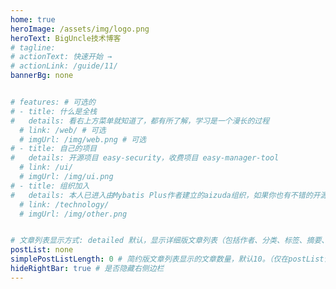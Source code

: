 ```yaml
---
home: true
heroImage: /assets/img/logo.png
heroText: BigUncle技术博客
# tagline: 
# actionText: 快速开始 →
# actionLink: /guide/11/
bannerBg: none


# features: # 可选的
# - title: 什么是全栈
#   details: 看右上方菜单就知道了，都有所了解，学习是一个漫长的过程
  # link: /web/ # 可选
  # imgUrl: /img/web.png # 可选
# - title: 自己的项目
#   details: 开源项目 easy-security，收费项目 easy-manager-tool
  # link: /ui/
  # imgUrl: /img/ui.png
# - title: 组织加入
#   details: 本人已进入由Mybatis Plus作者建立的aizuda组织，如果你也有不错的开源项目可以一起参与
  # link: /technology/
  # imgUrl: /img/other.png


# 文章列表显示方式: detailed 默认，显示详细版文章列表（包括作者、分类、标签、摘要、分页等）| simple => 显示简约版文章列表（仅标题和日期）| none 不显示文章列表
postList: none
simplePostListLength: 0 # 简约版文章列表显示的文章数量，默认10。（仅在postList设置为simple时生效）
hideRightBar: true # 是否隐藏右侧边栏
---
```

